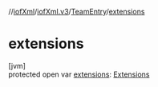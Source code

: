//[iofXml](../../../index.md)/[iofXml.v3](../index.md)/[TeamEntry](index.md)/[extensions](extensions.md)

# extensions

[jvm]\
protected open var [extensions](extensions.md): [Extensions](../-extensions/index.md)
